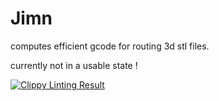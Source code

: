 # Jimn
computes efficient gcode for routing 3d stl files.

currently not in a usable state !

[![Clippy Linting Result](https://clippy.bashy.io/github/wagnerf42/Jimn/master/badge.svg)](https://clippy.bashy.io/github/wagnerf42/Jimn/master/log)
